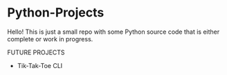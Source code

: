 # Python-Projects

Hello! This is just a small repo with some Python source code that is either complete or work in progress.

FUTURE PROJECTS
- Tik-Tak-Toe CLI
